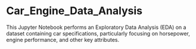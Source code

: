 # Car_Engine_Data_Analysis
This Jupyter Notebook performs an Exploratory Data Analysis (EDA) on a dataset containing car specifications, particularly focusing on horsepower, engine performance, and other key attributes.
